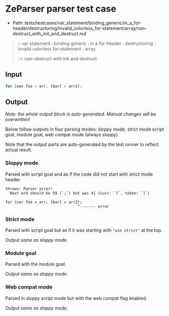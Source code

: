 # ZeParser parser test case

- Path: tests/testcases/var_statement/binding_generic/in_a_for-header/destructuring/invalid_colorless_for-statement/array/non-destruct_with_init_and_destruct.md

> :: var statement : binding generic : in a for-header : destructuring : invalid colorless for-statement : array
>
> ::> non-destruct with init and destruct

## Input

`````js
for (var foo = arr, [bar] = arr2);
`````

## Output

_Note: the whole output block is auto-generated. Manual changes will be overwritten!_

Below follow outputs in four parsing modes: sloppy mode, strict mode script goal, module goal, web compat mode (always sloppy).

Note that the output parts are auto-generated by the test runner to reflect actual result.

### Sloppy mode

Parsed with script goal and as if the code did not start with strict mode header.

`````
throws: Parser error!
  Next ord should be 59 (`;`) but was 41 (curc: `)`, token: `)`)

for (var foo = arr, [bar] = arr2);
                                ^------- error
`````

### Strict mode

Parsed with script goal but as if it was starting with `"use strict"` at the top.

_Output same as sloppy mode._

### Module goal

Parsed with the module goal.

_Output same as sloppy mode._

### Web compat mode

Parsed in sloppy script mode but with the web compat flag enabled.

_Output same as sloppy mode._
